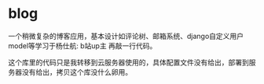 # blog

一个稍微复杂的博客应用，基本设计如评论树、邮箱系统、django自定义用户model等学习于杨仕航: b站up主 再敲一行代码。

这个库里的代码只是我转移到云服务器使用的，具体配置文件没有给出，部署到服务器没有给出，拷贝这个库没什么卵用。
